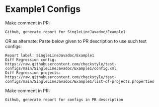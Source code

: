 # Example1 Configs
Make comment in PR:
```
Github, generate report for SingleLineJavadoc/Example1
```
OR as alternate:
Paste below given to PR description to use such test configs:
```
Report label: SingleLineJavadoc/Example1
Diff Regression config: https://raw.githubusercontent.com/checkstyle/test-configs/main/SingleLineJavadoc/Example1/config.xml
Diff Regression projects: https://raw.githubusercontent.com/checkstyle/test-configs/main/SingleLineJavadoc/Example1/list-of-projects.properties
```
Make comment in PR:
```
Github, generate report for configs in PR description
```
